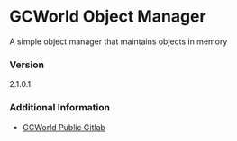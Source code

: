 # GCWorld Object Manager

A simple object manager that maintains objects in memory

### Version
2.1.0.1

### Additional Information
* [GCWorld Public Gitlab](https://gitlab.konghack.com/groups/GCWorld)

